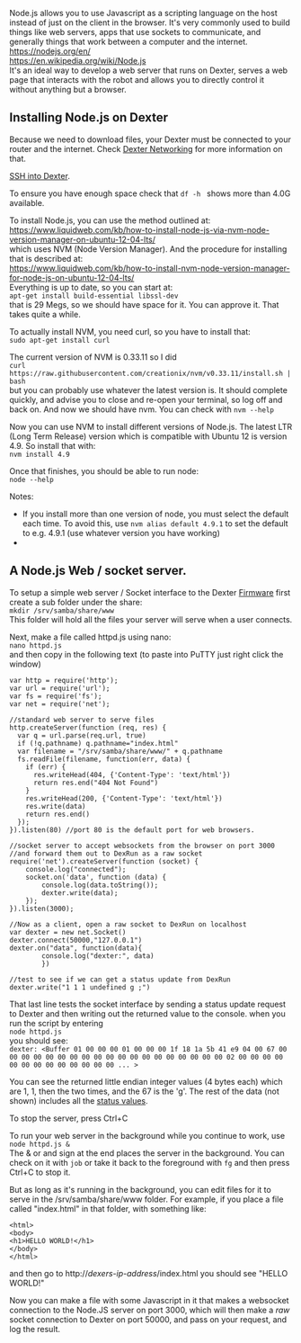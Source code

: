 Node.js allows you to use Javascript as a scripting language on the host instead of just on the client in the browser. It's very commonly used to build things like web servers, apps that use sockets to communicate, and generally things that work between a computer and the internet.<BR>
https://nodejs.org/en/ <BR>
https://en.wikipedia.org/wiki/Node.js
<BR>It's an ideal way to develop a web server that runs on Dexter, serves a web page that interacts with the robot and allows you to directly control it without anything but a browser.

## Installing Node.js on Dexter
Because we need to download files, your Dexter must be connected to your router and the internet. Check [Dexter Networking](Dexter-Networking) for more information on that.

[SSH into Dexter](SSH-into-Dexter).

To ensure you have enough space check that `df -h ` shows more than 4.0G available.

To install Node.js, you can use the method outlined at:<BR>
https://www.liquidweb.com/kb/how-to-install-node-js-via-nvm-node-version-manager-on-ubuntu-12-04-lts/
<BR>which uses NVM (Node Version Manager). And the procedure for installing that is described at:<BR>
https://www.liquidweb.com/kb/how-to-install-nvm-node-version-manager-for-node-js-on-ubuntu-12-04-lts/
<BR>Everything is up to date, so you can start at:<BR> 
`apt-get install build-essential libssl-dev`
<BR>that is 29 Megs, so we should have space for it. You can approve it. That takes quite a while. 

To actually install NVM, you need curl, so you have to install that:<BR>
`sudo apt-get install curl`

The current version of NVM is 0.33.11 so I did<BR>
`curl https://raw.githubusercontent.com/creationix/nvm/v0.33.11/install.sh | bash`
<BR>but you can probably use whatever the latest version is. It should complete quickly, and advise you to close and re-open your terminal, so log off and back on. And now we should have nvm. You can check with `nvm --help`

Now you can use NVM to install different versions of Node.js. The latest LTR (Long Term Release) version which is compatible with Ubuntu 12 is version 4.9. So install that with:<BR>
`nvm install 4.9`

Once that finishes, you should be able to run node:<BR>
`node --help`

Notes:<BR>
- If you install more than one version of node, you must select the default each time. To avoid this, use `nvm alias default 4.9.1` to set the default to e.g. 4.9.1 (use whatever version you have working)
- 

## A Node.js Web / socket server.

To setup a simple web server / Socket interface to the Dexter [Firmware](Firmware) first create a sub folder under the share:<BR>
`mkdir /srv/samba/share/www`
<BR>This folder will hold all the files your server will serve when a user connects. 

Next, make a file called httpd.js using nano:<BR>
`nano httpd.js`<BR>
and then copy in the following text (to paste into PuTTY just right click the window)
````
var http = require('http');
var url = require('url');
var fs = require('fs');
var net = require('net');

//standard web server to serve files
http.createServer(function (req, res) {
  var q = url.parse(req.url, true)
  if (!q.pathname) q.pathname="index.html"
  var filename = "/srv/samba/share/www/" + q.pathname
  fs.readFile(filename, function(err, data) {
    if (err) {
      res.writeHead(404, {'Content-Type': 'text/html'})
      return res.end("404 Not Found")
    }
    res.writeHead(200, {'Content-Type': 'text/html'})
    res.write(data)
    return res.end()
  });
}).listen(80) //port 80 is the default port for web browsers. 

//socket server to accept websockets from the browser on port 3000
//and forward them out to DexRun as a raw socket
require('net').createServer(function (socket) {
    console.log("connected");
    socket.on('data', function (data) {
        console.log(data.toString());
        dexter.write(data);
    });
}).listen(3000);

//Now as a client, open a raw socket to DexRun on localhost
var dexter = new net.Socket()
dexter.connect(50000,"127.0.0.1")
dexter.on("data", function(data){
        console.log("dexter:", data)
        })

//test to see if we can get a status update from DexRun
dexter.write("1 1 1 undefined g ;")

````

That last line tests the socket interface by sending a status update request to Dexter and then writing out the returned value to the console. when you run the script by entering<BR>
`node httpd.js`
<BR>you should see:<BR>
`dexter: <Buffer 01 00 00 00 01 00 00 00 1f 18 1a 5b 41 e9 04 00 67 00 00 00 00 00 00 00 00 00 00 00 00 00 00 00 00 00 00 00 02 00 00 00 00 00 00 00 00 00 00 00 00 00 ... >`

You can see the returned little endian integer values (4 bytes each) which are 1, 1, then the two times, and the 67 is the 'g'. The rest of the data (not shown) includes all the [status values](status-data). 

To stop the server, press Ctrl+C

To run your web server in the background while you continue to work, use <BR>
`node httpd.js &`
<BR>The & or and sign at the end places the server in the background. You can check on it with `job` or take it back to the foreground with `fg` and then press Ctrl+C to stop it. 

But as long as it's running in the background, you can edit files for it to serve in the /srv/samba/share/www folder. For example, if you place a file called "index.html" in that folder, with something like:
````
<html>
<body>
<h1>HELLO WORLD!</h1>
</body>
</html>
````
and then go to http://_dexers-ip-address_/index.html you should see "HELLO WORLD!"

Now you can make a file with some Javascript in it that makes a websocket connection to the Node.JS server on port 3000, which will then make a _raw_ socket connection to Dexter on port 50000, and pass on your request, and log the result. 